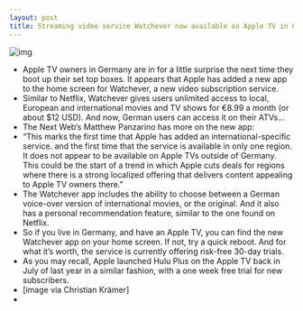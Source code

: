 ```yaml
---
layout: post
title: Streaming video service Watchever now available on Apple TV in Germany
---
```

![img](http://media.idownloadblog.com/wp-content/uploads/2013/01/watchever-screenshot.jpg)
* Apple TV owners in Germany are in for a little surprise the next time they boot up their set top boxes. It appears that Apple has added a new app to the home screen for Watchever, a new video subscription service.
* Similar to Netflix, Watchever gives users unlimited access to local, European and international movies and TV shows for €8.99 a month (or about $12 USD). And now, German users can access it on their ATVs…
* The Next Web‘s Matthew Panzarino has more on the new app:
* “This marks the first time that Apple has added an international-specific service. and the first time that the service is available in only one region. It does not appear to be available on Apple TVs outside of Germany. This could be the start of a trend in which Apple cuts deals for regions where there is a strong localized offering that delivers content appealing to Apple TV owners there.”
* The Watchever app includes the ability to choose between a German voice-over version of international movies, or the original. And it also has a personal recommendation feature, similar to the one found on Netflix.
* So if you live in Germany, and have an Apple TV, you can find the new Watchever app on your home screen. If not, try a quick reboot. And for what it’s worth, the service is currently offering risk-free 30-day trials.
* As you may recall, Apple launched Hulu Plus on the Apple TV back in July of last year in a similar fashion, with a one week free trial for new subscribers.
* [image via Christian Krämer]
*  

